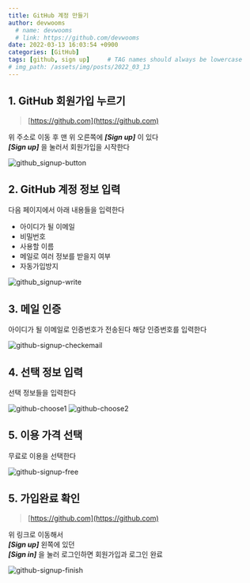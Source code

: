 ```yaml
---
title: GitHub 계정 만들기
author: devwooms
  # name: devwooms
  # link: https://github.com/devwooms
date: 2022-03-13 16:03:54 +0900
categories: [GitHub]
tags: [github, sign up]     # TAG names should always be lowercase
# img_path: /assets/img/posts/2022_03_13
---
```

## 1. GitHub 회원가입 누르기  

> [https://github.com](https://github.com) 

위 주소로 이동 후 맨 위 오른쪽에 ___[Sign up]___ 이 있다  
___[Sign up]___ 을 눌러서 회원가입을 시작한다  

![github_signup-button](/assets/img/posts/2022_03_13-1/github_signup-button.png)

## 2. GitHub 계정 정보 입력  

다음 페이지에서 아래 내용들을 입력한다
- 아이디가 될 이메일
- 비밀번호
- 사용할 이름
- 메일로 여러 정보를 받을지 여부  
- 자동가입방지

![github_signup-write](/assets/img/posts/2022_03_13-1/github_signup-write.png)

## 3. 메일 인증
아이디가 될 이메일로 인증번호가 전송된다
해당 인증번호를 입력한다

![github-signup-checkemail](/assets/img/posts/2022_03_13-1/github-signup-checkemail.png)

## 4. 선택 정보 입력
선택 정보들을 입력한다

![github-choose1](/assets/img/posts/2022_03_13-1/github-choose1.png)
![github-choose2](/assets/img/posts/2022_03_13-1/github-choose2.png)

## 5. 이용 가격 선택

무료로 이용을 선택한다

![github-signup-free](/assets/img/posts/2022_03_13-1/github-signup-free.png)

## 5. 가입완료 확인

> [https://github.com](https://github.com) 

위 링크로 이동해서  
___[Sign up]___ 왼쪽에 있던   
___[Sign in]___ 을 눌러 로그인하면 회원가입과 로그인 완료

![github-signup-finish](/assets/img/posts/2022_03_13-1/github-signup-finish.png)
